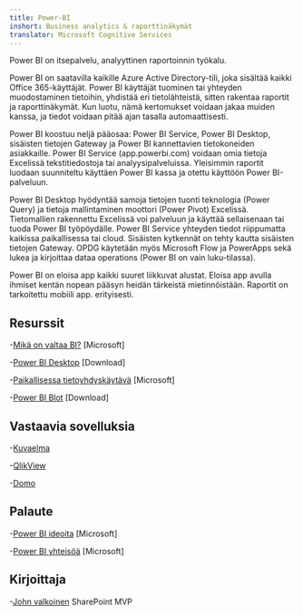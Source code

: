 ```yaml
---
title: Power-BI
inshort: Business analytics & raporttinäkymät
translator: Microsoft Cognitive Services
---
```


Power BI on itsepalvelu, analyyttinen raportoinnin työkalu.

Power BI on saatavilla kaikille Azure Active Directory-tili, joka sisältää kaikki Office 365-käyttäjät. Power BI käyttäjät tuominen tai yhteyden muodostaminen tietoihin, yhdistää eri tietolähteistä, sitten rakentaa raportit ja raporttinäkymät. Kun luotu, nämä kertomukset voidaan jakaa muiden kanssa, ja tiedot voidaan pitää ajan tasalla automaattisesti.  

Power BI koostuu neljä pääosaa: Power BI Service, Power BI Desktop, sisäisten tietojen Gateway ja Power BI kannettavien tietokoneiden asiakkaille. Power BI Service (app.powerbi.com) voidaan omia tietoja Excelissä tekstitiedostoja tai analyysipalveluissa. Yleisimmin raportit luodaan suunniteltu käyttäen Power BI kassa ja otettu käyttöön Power BI-palveluun. 

Power BI Desktop hyödyntää samoja tietojen tuonti teknologia (Power Query) ja tietoja mallintaminen moottori (Power Pivot) Excelissä. Tietomallien rakennettu Excelissä voi palveluun ja käyttää sellaisenaan tai tuoda Power BI työpöydälle. 
Power BI Service yhteyden tiedot riippumatta kaikissa paikallisessa tai cloud. Sisäisten kytkennät on tehty kautta sisäisten tietojen Gateway. OPDG käytetään myös Microsoft Flow ja PowerApps sekä lukea ja kirjoittaa dataa operations (Power BI on vain luku-tilassa). 

Power BI on eloisa app kaikki suuret liikkuvat alustat. Eloisa app avulla ihmiset kentän nopean pääsyn heidän tärkeistä mietinnöistään. Raportit on tarkoitettu mobiili app. erityisesti.


Resurssit
---------

-[Mikä on valtaa BI?](https://powerbi.microsoft.com/en-us/)
    \[Microsoft\]

-[Power BI Desktop](https://powerbi.microsoft.com/en-us/desktop/)
    \[Download\]

-[Paikallisessa tietoyhdyskäytävä](https://docs.microsoft.com/en-us/power-bi/service-gateway-onprem)
    \[Microsoft\]

-[Power BI Blot](https://powerbi.microsoft.com/en-us/blog/)
    \[Download\]

Vastaavia sovelluksia
--------------------

-[Kuvaelma](https://www.tableau.com/)

-[QlikView](http://global.qlik.com/)

-[Domo](https://www.domo.com/)

Palaute
---------

-[Power BI ideoita](https://ideas.powerbi.com/forums/265200-power-bi-ideas)
    \[Microsoft\]

-[Power BI yhteisöä](http://community.powerbi.com/)
    \[Microsoft\]

Kirjoittaja
---------

-[John valkoinen](https://twitter.com/diverdown1964) SharePoint MVP

